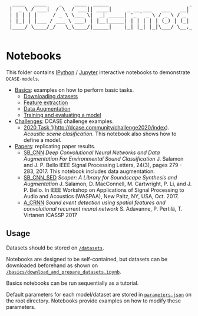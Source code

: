 <pre>
  ____   ____    _    ____  _____                          _      _     
 |  _ \ / ___|  / \  / ___|| ____|     _ __ ___   ___   __| | ___| |___ 
 | | | | |     / _ \ \___ \|  _| _____| '_ ` _ \ / _ \ / _` |/ _ \ / __|
 | |_| | |___ / ___ \ ___) | |__|_____| | | | | | (_) | (_| |  __/ \__ \
 |____/ \____/_/   \_\____/|_____|    |_| |_| |_|\___/ \__,_|\___|_|___/
                                                                       
</pre>

# Notebooks

This folder contains [IPython](http://ipython.org/) / [Jupyter](http://jupyter.org/) interactive notebooks to demonstrate `DCASE-models`.

 - [Basics](https://github.com/pzinemanas/DCASE-models/tree/master/notebooks/basics): examples on how to perform basic tasks.
 	- [Downloading datasets](https://github.com/pzinemanas/DCASE-models/blob/master/notebooks/basics/download_and_prepare_datasets.ipynb)
	- [Feature extraction](https://github.com/pzinemanas/DCASE-models/blob/master/notebooks/basics/feature_extraction.ipynb)
	- [Data Augmentation](https://github.com/pzinemanas/DCASE-models/blob/master/notebooks/basics/data_augmentation.ipynb)
	- [Training and evaluating a model](https://github.com/pzinemanas/DCASE-models/blob/master/notebooks/basics/Model_Train_and_evaluate.ipynb)
- [Challenges](https://github.com/pzinemanas/DCASE-models/tree/master/notebooks/challenges):   DCASE challenge examples.
	 - [2020 Task 1](http://dcase.community/challenge2020/task-acoustic-scene-classification)(http://dcase.community/challenge2020/index). *Acoustic scene clasification.* This notebook also shows how to define a model.
 -  [Papers](https://github.com/pzinemanas/DCASE-models/tree/master/notebooks/papers): replicating paper results.
	 - [SB_CNN](https://github.com/pzinemanas/DCASE-models/blob/master/notebooks/papers/SB_CNN%20example.ipynb) *Deep Convolutional Neural Networks and Data Augmentation For Environmental Sound Classification* J. Salamon and J. P. Bello IEEE Signal Processing Letters, 24(3), pages 279 - 283, 2017. This notebook includes  data augmentation.
	  - [SB_CNN_SED](https://github.com/pzinemanas/DCASE-models/blob/master/notebooks/papers/SB_CNN_SED.ipynb) *Scaper: A Library for Soundscape Synthesis and Augmentation* J. Salamon, D. MacConnell, M. Cartwright, P. Li, and J. P. Bello. In IEEE Workshop on Applications of Signal Processing to Audio and Acoustics (WASPAA), New Paltz, NY, USA, Oct. 2017. 
	- [A_CRNN](https://github.com/pzinemanas/DCASE-models/blob/master/notebooks/papers/paper_SalamonBello_IEEE-WASPAA-2017_CNN_SED.ipynb) *Sound event detection using spatial features and convolutional recurrent neural network* S. Adavanne, P. Pertilä, T. Virtanen ICASSP 2017

## Usage
Datasets should be stored on [`/datasets`](https://github.com/pzinemanas/DCASE-models/tree/master/datasets).

Notebooks are designed to be self-contained, but datasets can be downloaded beforehand  as shown on [`/basics/download_and_prepare_datasets.ipynb`](https://github.com/pzinemanas/DCASE-models/blob/master/notebooks/basics/download_and_prepare_datasets.ipynb).

Basics notebooks can be run sequentially as a tutorial.

Default parameters for each model/dataset are stored in [`parameters.json`](https://github.com/pzinemanas/DCASE-models/blob/master/parameters.json) on the root directory. Notebooks provide examples on how to modify these parameters.
